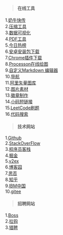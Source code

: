 >#### 在线工具

1.[奶牛快传](https://cowtransfer.com/)   
2.[压缩工具](https://docsmall.com/)  
3.[数据可视化](https://flourish.studio/)  
4.[PDF工具](https://www.pdfpai.com/)  
5.[今日热榜](https://tophub.today/)  
6.[安卓安装包下载](https://apkpure.com/cn/)    
7.[Chrome插件下载](http://www.crx4.com)   
8.[Processon在线绘图](https://www.processon.com/)  
9.[自定义Markdown 编辑器](https://mdnice.com/)  
10.[导航](http://ilxdh.com/)  
11.[阿里矢量图库](https://www.iconfont.cn/)  
12.[图片素材](https://www.pexels.com/zh-tw/)  
13.[徽章制作](https://shields.io/)  
14.[小码短链接](https://xiaomark.com/)  
15.[LeetCode刷题](https://leetcode-cn.com/)  
16.[代码搜索](https://www.codota.com/code)

>#### 技术网站

1.[Github](https://github.com/)  
2.[StackOverFlow](https://stackoverflow.com/)  
3.[程序员客栈](https://www.proginn.com/)  
4.[掘金](https://juejin.im/)  
5.[v2ex](https://www.v2ex.com/)  
6.[博客园](https://www.cnblogs.com/)  
7.[思否](https://segmentfault.com/)  
8.[知乎](https://www.zhihu.com/)  
9.[IBM中国](https://www.ibm.com/developerworks/cn/)  
10.[gitee](https://gitee.com/)

>#### 招聘网站

1.[Boss](https://www.zhipin.com/)  
2.[拉钩](https://www.lagou.com/)  
3.[猎聘](https://wow.liepin.com/)  
 